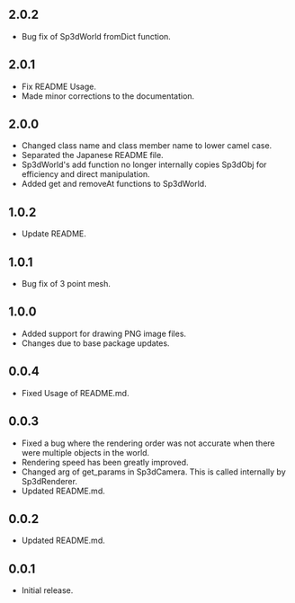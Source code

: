 ## 2.0.2

* Bug fix of Sp3dWorld fromDict function.

## 2.0.1

* Fix README Usage.
* Made minor corrections to the documentation.

## 2.0.0

* Changed class name and class member name to lower camel case.
* Separated the Japanese README file.
* Sp3dWorld's add function no longer internally copies Sp3dObj for efficiency and direct manipulation.
* Added get and removeAt functions to Sp3dWorld.

## 1.0.2

* Update README.

## 1.0.1

* Bug fix of 3 point mesh.

## 1.0.0

* Added support for drawing PNG image files.
* Changes due to base package updates.

## 0.0.4

* Fixed Usage of README.md.

## 0.0.3

* Fixed a bug where the rendering order was not accurate when there were multiple objects in the world.
* Rendering speed has been greatly improved.
* Changed arg of get_params in Sp3dCamera. This is called internally by Sp3dRenderer.
* Updated README.md.

## 0.0.2

* Updated README.md.

## 0.0.1

* Initial release.
